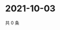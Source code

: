 # 2021-10-03

共 0 条

<!-- BEGIN WEIBO -->
<!-- 最后更新时间 Sun Oct 03 2021 04:08:12 GMT+0800 (China Standard Time) -->

<!-- END WEIBO -->
